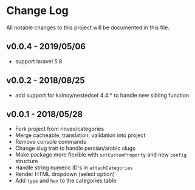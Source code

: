 # Change Log

All notable changes to this project will be documented in this file.

## v0.0.4 - 2019/05/06
- support laravel 5.8

## v0.0.2 - 2018/08/25
- add support for kalnoy/nestedset 4.4.* to handle new sibling function

## v0.0.1 - 2018/05/28
- Fork project from rinvex/categories
- Merge cacheable, translation, validation into project
- Remove console commands
- Change slug trait to handle persian/arabic slugs
- Make package more flexible with `setCustomProperty` and new `config` structure
- Handle string numeric ID's in `attachCategories`
- Render HTML dropdown (select option)
- Add `type` and `hex` to the categories table 

